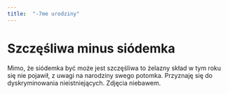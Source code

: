 ```yaml
---
title:  "-7me urodziny"
---
```


# Szczęśliwa minus siódemka

Mimo, że siódemka być może jest szczęśliwa to żelazny skład w tym roku się nie pojawił, z uwagi na narodziny swego potomka. Przyznaję się do dyskryminowania nieistniejących. Zdjęcia niebawem.